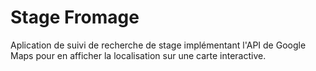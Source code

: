 # Stage Fromage
Aplication de suivi de recherche de stage implémentant l'API de Google Maps pour en afficher la localisation sur une carte interactive.
